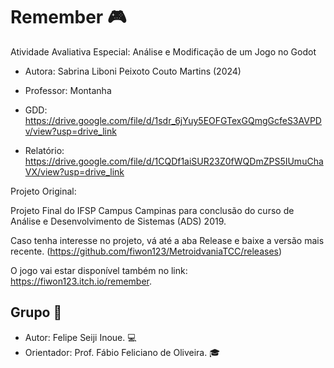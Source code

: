 # Remember :video_game:

Atividade Avaliativa Especial: Análise e Modificação de um Jogo no Godot

- Autora: Sabrina Liboni Peixoto Couto Martins (2024)
- Professor: Montanha

- GDD: https://drive.google.com/file/d/1sdr_6jYuy5EOFGTexGQmgGcfeS3AVPDv/view?usp=drive_link
- Relatório: https://drive.google.com/file/d/1CQDf1aiSUR23Z0fWQDmZPS5IUmuChaVX/view?usp=drive_link

Projeto Original:
  
Projeto Final do IFSP Campus Campinas para conclusão do curso de Análise e Desenvolvimento de Sistemas (ADS) 2019.

Caso tenha interesse no projeto, vá até a aba Release e baixe a versão mais recente. (https://github.com/fiwon123/MetroidvaniaTCC/releases)

O jogo vai estar disponível também no link: https://fiwon123.itch.io/remember.

## Grupo :speech_balloon:
- Autor: Felipe Seiji Inoue. :computer:
- Orientador: Prof. Fábio Feliciano de Oliveira. :mortar_board:

